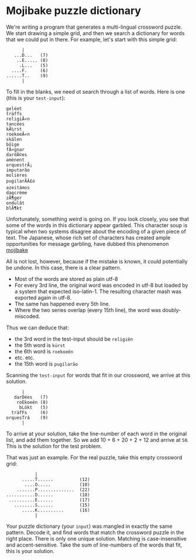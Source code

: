 # Mojibake puzzle dictionary

We're writing a program that generates a multi-lingual crossword puzzle. We start drawing a simple grid, and then we search a dictionary for words that we could put in there. For example, let's start with this simple grid:

```
      |
   ...D...   (7)
    ..E..... (8)
     .L...   (5)
  ....F.     (6)
......T..    (9)
      |
```

To fill in the blanks, we need ot search through a list of words. Here is one (this is your `test-input`):

```
geléet
träffs
religiÃ«n
tancées
kÃ¼rst
roekoeÃ«n
skälen
böige
fÃ¤gnar
dardÃ©es
amènent
orquestrÃ¡
imputarão
molières
pugilarÃÂ£o
azeitámos
dagcrème
zÃ¶ger
ondulât
blÃ¶kt
```

Unfortunately, something weird is going on. If you look closely, you see that some of the words in this dictionary appear garbled. This character soup is typical when two systems disagree about the encoding of a given piece of text. The Japanese, whose rich set of characters has created ample opportunities for message garbling, have dubbed this phenomenon [mojibake](https://en.wikipedia.org/wiki/Mojibake)

All is not lost, however, because if the mistake is known, it could potentially be undone. In this case, there is a clear pattern.

* Most of the words are stored as plain utf-8
* For every 3rd line, the original word was encoded in utf-8 but loaded by a system that expected iso-latin-1. The resulting character mash was exported again in utf-8. 
* The same has happened every 5th line.
* Where the two series overlap (every 15th line), the word was doubly-miscoded.

Thus we can deduce that:

* the 3rd word in the test-input should be `religiën`
* the 5th word is `kürst`
* the 6th word is `roekoeën`
* etc. etc.
* the 15th word is `pugilarão`

Scanning the `test-input` for words that fit in our crossword, we arrive at this solution. 

```
      |     
   darDées   (7)
    roEkoeën (8)
     bLökt   (5)
  träfFs     (6)
orquesTrá    (9)
      |    
```

To arrive at your solution, take the line-number of each word in the original list, and add them together. 
So we add 10 + 6 + 20 + 2 + 12 and arrive at `50`. This is the solution for the test problem.

That was just an example. For the real puzzle, take this empty crossword grid:

```
           |
      .....T......          (12)
       ....O.....           (10)
    .......P..............  (22)
...........D......          (18)
 ..........E......          (17)
   ........S......          (15)
      .....K..........      (16)
           |
```

Your puzzle dictionary (your `input`) was mangled in exactly the same pattern. Decode it, and find words that match the crossword puzzle in the right place. There is only one unique solution. Matching is case-insensitive and accent-sensitive. Take the sum of line-numbers of the words that fit, this is your solution.
